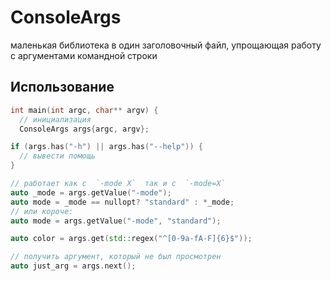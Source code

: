 # ConsoleArgs

маленькая библиотека в один заголовочный файл, упрощающая работу с аргументами командной строки

## Использование

```c++
int main(int argc, char** argv) {
  // инициализация
  ConsoleArgs args{argc, argv};
```

```c++
if (args.has("-h") || args.has("--help")) {
  // вывести помощь
}
```

```c++
// работает как с  `-mode X`  так и с  `-mode=X`
auto _mode = args.getValue("-mode");
auto mode = _mode == nullopt? "standard" : *_mode;
// или короче:
auto mode = args.getValue("-mode", "standard");
```

```c++
auto color = args.get(std::regex("^[0-9a-fA-F]{6}$"));
```

```c++
// получить аргумент, который не был просмотрен
auto just_arg = args.next();
```
